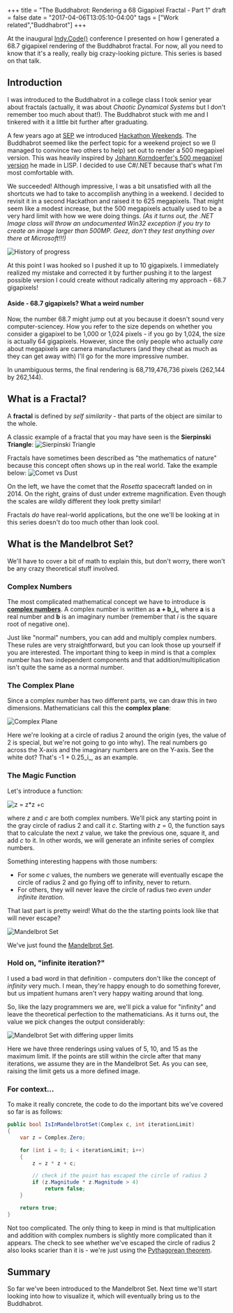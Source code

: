 +++
title = "The Buddhabrot: Rendering a 68 Gigapixel Fractal - Part 1"
draft = false
date = "2017-04-06T13:05:10-04:00"
tags = ["Work related","Buddhabrot"]
+++

At the inaugural [Indy.Code()](https://indycode.amegala.com/) conference I presented on how I generated a 68.7 gigapixel rendering of the Buddhabrot fractal.  For now, all you need to know that it's a really, really big crazy-looking picture.  This series is based on that talk.

## Introduction

I was introduced to the Buddhabrot in a college class I took senior year about fractals (actually, it was about *Chaotic Dynamical Systems* but I don't remember too much about that!).  The Buddhabrot stuck with me and I tinkered with it a little bit further after graduating.

A few years ago at [SEP](https://www.sep.com) we introduced [Hackathon Weekends](https://www.sep.com/labs/hackathon/).  The Buddhabrot seemed like the perfect topic for a weekend project so we (I managed to convince two others to help) set out to render a 500 megapixel version.  This was heavily inspired by [Johann Korndoerfer's 500 megapixel version](http://erleuchtet.org/2010/07/ridiculously-large-buddhabrot.html) he made in LISP.  I decided to use C#/.NET because that's what I'm most comfortable with.

We succeeded!  Although impressive, I was a bit unsatisfied with all the shortcuts we had to take to accomplish anything in a weekend. I decided to revisit it in a second Hackathon and raised it to 625 megapixels.  That might seem like a modest increase, but the 500 megapixels actually used to be a very hard limit with how we were doing things.  *(As it turns out, the .NET Image class will throw an undocumented Win32 exception if you try to create an image larger than 500MP.  Geez, don't they test anything over there at Microsoft!!!)*

![History of progress](/buddhabrot/history_of_progress.png)

At this point I was hooked so I pushed it up to 10 gigapixels.  I immediately realized my mistake and corrected it by further pushing it to the largest possible version I could create without radically altering my approach - 68.7 gigapixels!

#### Aside - 68.7 gigapixels?  What a weird number

Now, the number 68.7 might jump out at you because it doesn't sound very computer-sciencey.  How you refer to the size depends on whether you consider a gigapixel to be 1,000 or 1,024 pixels - if you go by 1,024, the size is actually 64 gigapixels.  However, since the only people who actually *care* about megapixels are camera manufacturers (and they cheat as much as they can get away with) I'll go for the more impressive number.

In unambiguous terms, the final rendering is 68,719,476,736 pixels (262,144 by 262,144).

## What is a Fractal?

A **fractal** is defined by *self similarity* - that parts of the object are similar to the whole.

A classic example of a fractal that you may have seen is the **Sierpinski Triangle**:
![Sierpinski Triangle](/buddhabrot/Sierpinski_triangle.png)

Fractals have sometimes been described as "the mathematics of nature" because this concept often shows up in the real world.  Take the example below:
![Comet vs Dust](/buddhabrot/comet_vs_dust.jpg)

On the left, we have the comet that the *Rosetta* spacecraft landed on in 2014.  On the right, grains of dust under extreme magnification.  Even though the scales are wildly different they look pretty similar!

Fractals *do* have real-world applications, but the one we'll be looking at in this series doesn't do too much other than look cool.

## What is the Mandelbrot Set?

We'll have to cover a bit of math to explain this, but don't worry, there won't be any crazy theoretical stuff involved.

### Complex Numbers

The most complicated mathematical concept we have to introduce is [**complex numbers**](https://en.wikipedia.org/wiki/Complex_number).  A complex number is written as **a + b_i_** where **a** is a real number and **b** is an imaginary number (remember that _i_ is the square root of negative one).

Just like "normal" numbers, you can add and multiply complex numbers.  These rules are very straightforward, but you can look those up yourself if you are interested. The important thing to keep in mind is that a complex number has two independent components and that addition/multiplication isn't quite the same as a normal number.

### The Complex Plane

Since a complex number has two different parts, we can draw this in two dimensions.  Mathematicians call this the **complex plane**:

![Complex Plane](/buddhabrot/complex_plane.png)

Here we're looking at a circle of radius 2 around the origin (yes, the value of 2 is special, but we're not going to go into why).  The real numbers go across the X-axis and the imaginary numbers are on the Y-axis.  See the white dot?  That's -1 + 0.25_i_, as an example.

### The Magic Function

Let's introduce a function:

![z = z*z +c](/buddhabrot/function.svg)

where _z_ and _c_ are both complex numbers.  We'll pick any starting point in the gray circle of radius 2 and call it _c_.  Starting with _z_ = 0, the function says that to calculate the next _z_ value, we take the previous one, square it, and add _c_ to it.  In other words, we will generate an infinite series of complex numbers.

Something interesting happens with those numbers:

* For some _c_ values, the numbers we generate will eventually escape the circle of radius 2 and go flying off to infinity, never to return.
* For others, they will never leave the circle of radius two _even under infinite iteration_.

That last part is pretty weird!  What do the the starting points look like that will never escape?

![Mandelbrot Set](/buddhabrot/complex_plane_mandelbrot.png)

We've just found the [Mandelbrot Set](https://en.wikipedia.org/wiki/Mandelbrot_set).

### Hold on, "infinite iteration?"

I used a bad word in that definition - computers don't like the concept of _infinity_ very much.  I mean, they're happy enough to do something forever, but us impatient humans aren't very happy waiting around that long.

So, like the lazy programmers we are, we'll pick a value for "infinity" and leave the theoretical perfection to the mathematicians.  As it turns out, the value we pick changes the output considerably:

![Mandelbrot Set with differing upper limits](/buddhabrot/mandelbrot_limits.png)

Here we have three renderings using values of 5, 10, and 15 as the maximum limit.  If the points are still within the circle after that many iterations, we assume they are in the Mandelbrot Set.  As you can see, raising the limit gets us a more defined image.

### For context...

To make it really concrete, the code to do the important bits we've covered so far is as follows:

```cs
public bool IsInMandelbrotSet(Complex c, int iterationLimit)
{
    var z = Complex.Zero;

    for (int i = 0; i < iterationLimit; i++)
    {
        z = z * z + c;

        // check if the point has escaped the circle of radius 2
        if (z.Magnitude * z.Magnitude > 4)
            return false;
    }

    return true;
}
```

Not too complicated.  The only thing to keep in mind is that multiplication and addition with complex numbers is slightly more complicated than it appears.  The check to see whether we've escaped the circle of radius 2 also looks scarier than it is - we're just using the [Pythagorean theorem](https://en.wikipedia.org/wiki/Pythagorean_theorem).

## Summary

So far we've been introduced to the Mandelbrot Set.  Next time we'll start looking into how to visualize it, which will eventually bring us to the Buddhabrot.
